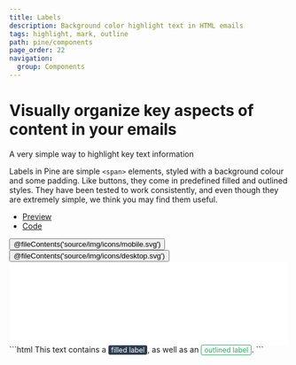 ```yaml
---
title: Labels
description: Background color highlight text in HTML emails
tags: highlight, mark, outline
path: pine/components
page_order: 22
navigation:
  group: Components
---
```


# Visually organize key aspects of content in your emails

A very simple way to highlight key text information

Labels in Pine are simple `<span>` elements, styled with a background colour and some padding. 
Like buttons, they come in predefined <span class="px-2 bg-green-light text-white text-xs rounded">filled</span> and <span class="px-2 border border-green-light text-green-light text-xs rounded">outlined</span> styles. 
They have been tested to work consistently, and even though they are extremely simple, we think you may find them useful.

<div class="my-6">
    <ul class="tabs">
        <li class="active"><a href="#labels-preview">Preview</a></li>
        <li><a href="#labels-code">Code</a></li>
    </ul>    
    <div id="labels-preview" class="tab-panel" aria-expanded="true">
        <div class="py-4 bg-grey-lighter">
            <div class="hidden md:flex justify-around bg-grey-lighter pt-4 w-24 mx-auto">
                <button data-preview="mobile" class="text-grey">@fileContents('source/img/icons/mobile.svg')</button>
                <button data-preview="desktop" class="text-grey-darkest">@fileContents('source/img/icons/desktop.svg')</button>
            </div>
            <iframe src="/pine/includes/components/labels.html" frameborder="0" width="100%" class="block mx-auto transition-all" style="min-height: 150px;"></iframe>
        </div>
    </div>
    <div id="labels-code" class="tab-panel" markdown="1" aria-expanded="false">
```html
This text contains a <span style="display: inline-block; padding: 1px 5px; background-color: #2C3E51; border-radius: 3px; color: #FFFFFF; font-size: 90%;">filled label</span>,
as well as an <span style="display: inline-block; padding: 1px 5px; border: 1px solid #1BB05D; border-radius: 3px; color: #1BB05D; font-size: 90%;">outlined label</span>.
```
    </div>
</div>
